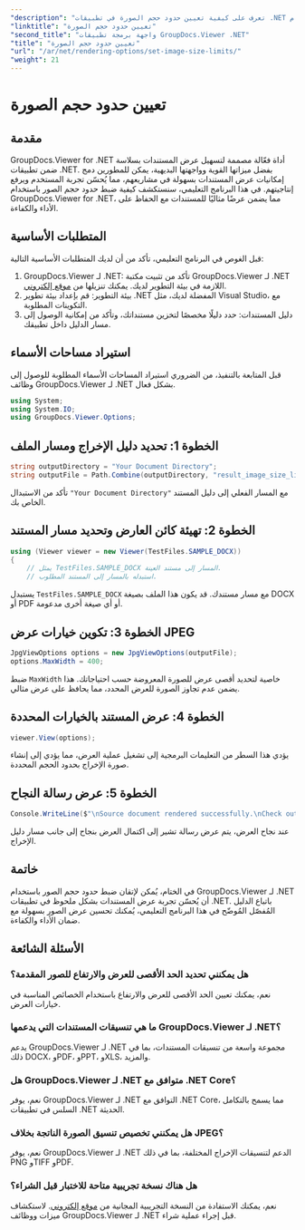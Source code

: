 ```yaml
---
"description": "تعرف على كيفية تعيين حدود حجم الصورة في تطبيقات .NET بسهولة باستخدام GroupDocs.Viewer لـ .NET، مما يعزز تجارب عرض المستندات."
"linktitle": "تعيين حدود حجم الصورة"
"second_title": "واجهة برمجة تطبيقات GroupDocs.Viewer .NET"
"title": "تعيين حدود حجم الصورة"
"url": "/ar/net/rendering-options/set-image-size-limits/"
"weight": 21
---
```


# تعيين حدود حجم الصورة

## مقدمة
GroupDocs.Viewer for .NET أداة فعّالة مصممة لتسهيل عرض المستندات بسلاسة ضمن تطبيقات .NET. بفضل ميزاتها القوية وواجهتها البديهية، يمكن للمطورين دمج إمكانيات عرض المستندات بسهولة في مشاريعهم، مما يُحسّن تجربة المستخدم ويرفع إنتاجيتهم. في هذا البرنامج التعليمي، سنستكشف كيفية ضبط حدود حجم الصور باستخدام GroupDocs.Viewer for .NET، مما يضمن عرضًا مثاليًا للمستندات مع الحفاظ على الأداء والكفاءة.
## المتطلبات الأساسية
قبل الغوص في البرنامج التعليمي، تأكد من أن لديك المتطلبات الأساسية التالية:
1. GroupDocs.Viewer لـ .NET: تأكد من تثبيت مكتبة GroupDocs.Viewer لـ .NET اللازمة في بيئة التطوير لديك. يمكنك تنزيلها من [موقع إلكتروني](https://releases.groupdocs.com/viewer/net/).
2. بيئة التطوير: قم بإعداد بيئة تطوير .NET المفضلة لديك، مثل Visual Studio، مع التكوينات المطلوبة.
3. دليل المستندات: حدد دليلًا مخصصًا لتخزين مستنداتك، وتأكد من إمكانية الوصول إلى مسار الدليل داخل تطبيقك.

## استيراد مساحات الأسماء
قبل المتابعة بالتنفيذ، من الضروري استيراد المساحات الأسماء المطلوبة للوصول إلى وظائف GroupDocs.Viewer لـ .NET بشكل فعال.
```csharp
using System;
using System.IO;
using GroupDocs.Viewer.Options;
```
## الخطوة 1: تحديد دليل الإخراج ومسار الملف
```csharp
string outputDirectory = "Your Document Directory";
string outputFile = Path.Combine(outputDirectory, "result_image_size_limit.jpg");
```
تأكد من الاستبدال `"Your Document Directory"` مع المسار الفعلي إلى دليل المستند الخاص بك.
## الخطوة 2: تهيئة كائن العارض وتحديد مسار المستند
```csharp
using (Viewer viewer = new Viewer(TestFiles.SAMPLE_DOCX))
{
    // يمثل TestFiles.SAMPLE_DOCX المسار إلى مستند العينة.
    // استبدله بالمسار إلى المستند المطلوب.
```
يستبدل `TestFiles.SAMPLE_DOCX` مع مسار مستندك. قد يكون هذا الملف بصيغة DOCX أو PDF أو أي صيغة أخرى مدعومة.
## الخطوة 3: تكوين خيارات عرض JPEG
```csharp
JpgViewOptions options = new JpgViewOptions(outputFile);
options.MaxWidth = 400;
```
ضبط `MaxWidth` خاصية لتحديد أقصى عرض للصورة المعروضة حسب احتياجاتك. هذا يضمن عدم تجاوز الصورة للعرض المحدد، مما يحافظ على عرض مثالي.
## الخطوة 4: عرض المستند بالخيارات المحددة
```csharp
viewer.View(options);
```
يؤدي هذا السطر من التعليمات البرمجية إلى تشغيل عملية العرض، مما يؤدي إلى إنشاء صورة الإخراج بحدود الحجم المحددة.
## الخطوة 5: عرض رسالة النجاح
```csharp
Console.WriteLine($"\nSource document rendered successfully.\nCheck output in {outputDirectory}.");
```
عند نجاح العرض، يتم عرض رسالة تشير إلى اكتمال العرض بنجاح إلى جانب مسار دليل الإخراج.

## خاتمة
في الختام، يُمكن لإتقان ضبط حدود حجم الصور باستخدام GroupDocs.Viewer لـ .NET أن يُحسّن تجربة عرض المستندات بشكل ملحوظ في تطبيقات .NET. باتباع الدليل المُفصّل المُوضّح في هذا البرنامج التعليمي، يُمكنك تحسين عرض الصور بسهولة مع ضمان الأداء والكفاءة.
## الأسئلة الشائعة
### هل يمكنني تحديد الحد الأقصى للعرض والارتفاع للصور المقدمة؟
نعم، يمكنك تعيين الحد الأقصى للعرض والارتفاع باستخدام الخصائص المناسبة في خيارات العرض.
### ما هي تنسيقات المستندات التي يدعمها GroupDocs.Viewer لـ .NET؟
يدعم GroupDocs.Viewer لـ .NET مجموعة واسعة من تنسيقات المستندات، بما في ذلك DOCX، وPDF، وPPT، وXLS، والمزيد.
### هل GroupDocs.Viewer لـ .NET متوافق مع .NET Core؟
نعم، يوفر GroupDocs.Viewer لـ .NET التوافق مع .NET Core، مما يسمح بالتكامل السلس في تطبيقات .NET الحديثة.
### هل يمكنني تخصيص تنسيق الصورة الناتجة بخلاف JPEG؟
نعم، يوفر GroupDocs.Viewer لـ .NET الدعم لتنسيقات الإخراج المختلفة، بما في ذلك PNG وTIFF وPDF.
### هل هناك نسخة تجريبية متاحة للاختبار قبل الشراء؟
نعم، يمكنك الاستفادة من النسخة التجريبية المجانية من [موقع إلكتروني](https://releases.groupdocs.com/viewer/net/). لاستكشاف ميزات ووظائف GroupDocs.Viewer لـ .NET قبل إجراء عملية شراء.